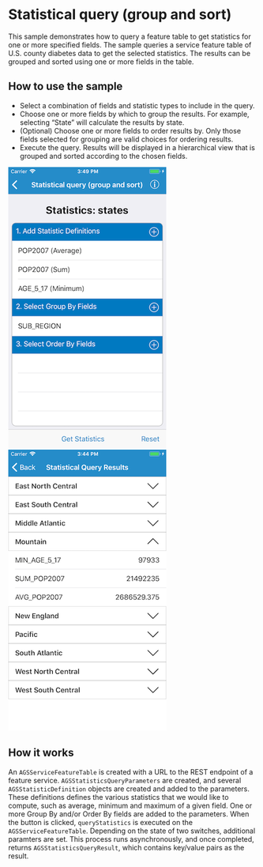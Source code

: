 # Statistical query (group and sort)

This sample demonstrates how to query a feature table to get statistics
for one or more specified fields. The sample queries a service feature
table of U.S. county diabetes data to get the selected statistics. The
results can be grouped and sorted using one or more fields in the table.

## How to use the sample

  - Select a combination of fields and statistic types to include in the
    query.
  - Choose one or more fields by which to group the results. For
    example, selecting “State” will calculate the results by state.
  - (Optional) Choose one or more fields to order results by. Only those
    fields selected for grouping are valid choices for ordering results.
  - Execute the query. Results will be displayed in a hierarchical view
    that is grouped and sorted according to the chosen fields.

![](image1.png) ![](image2.png)

## How it works

An `AGSServiceFeatureTable` is created with a URL to the REST endpoint
of a feature service. `AGSStatisticsQueryParameters` are created, and
several `AGSStatisticDefinition` objects are created and added to the
parameters. These definitions defines the various statistics that we
would like to compute, such as average, minimum and maximum of a given
field. One or more Group By and/or Order By fields are added to the
parameters. When the button is clicked, `queryStatistics` is executed on
the `AGSServiceFeatureTable`. Depending on the state of two switches,
additional paramters are set. This process runs asynchronously, and once
completed, returns `AGSStatisticsQueryResult`, which contains key/value
pairs as the result.
